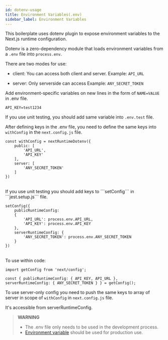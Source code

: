 ```yaml
---
id: dotenv-usage
title: Environment Variables(.env)
sidebar_label: Environment Variables
---
```




This boilerplate uses dotenv plugin to expose environment variables to the Next.js runtime configuration.

Dotenv is a zero-dependency module that loads environment variables from a `.env` file into `process.env`.


There are two modes for use:

- client: You can access both client and server.
Example:  `API_URL`

- server: Only serverside can access
Example: `ANY_SECRET_TOKEN`

Add environment-specific variables on new lines in the form of `NAME=VALUE` in .env file.

```
API_KEY=test1234
```
 If you use unit testing, you should add same variable into `.env.test` file.

 After defining keys in the .env file, you need to define the same keys into `withConfig` in the `next.config.js` file.
<br>

```
const withConfig = nextRuntimeDotenv({
	public: [
		'API_URL',
		'API_KEY'
	],
	server: [
		'ANY_SECRET_TOKEN'
	]
})
```
<br>
If you use unit testing you should add keys to ```setConfig``` in ```jest.setup.js``` file.

```
setConfig({
	publicRuntimeConfig:
	{
		'API_URL': process.env.API_URL,
		'API_KEY': process.env.API_KEY
	},
	serverRuntimeConfig: {
		'ANY_SECRET_TOKEN': process.env.ANY_SECRET_TOKEN
	}
})
```
<br>
To use within code:

```
import getConfig from 'next/config';

const { publicRuntimeConfig: { API_KEY, API_URL },  serverRuntimeConfig: { ANY_SECRET_TOKEN } } = getConfig();
````

To use server-only config you need to push the same keys to array of server in scope of `withConfig` in  `next.config.js` file.

It's accessible from serverRuntimeConfig.

> **WARNING**
>- The .env file only needs to be used in the development process.
>- [Environment variable](https://en.wikipedia.org/wiki/Environment_variable) should be used for production use.
